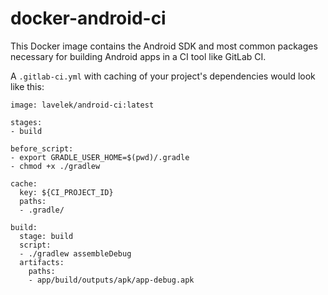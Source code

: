 # docker-android-ci
This Docker image contains the Android SDK and most common packages necessary for building Android apps in a CI tool like GitLab CI.

A `.gitlab-ci.yml` with caching of your project's dependencies would look like this:

```
image: lavelek/android-ci:latest

stages:
- build

before_script:
- export GRADLE_USER_HOME=$(pwd)/.gradle
- chmod +x ./gradlew

cache:
  key: ${CI_PROJECT_ID}
  paths:
  - .gradle/

build:
  stage: build
  script:
  - ./gradlew assembleDebug
  artifacts:
    paths:
    - app/build/outputs/apk/app-debug.apk
```
